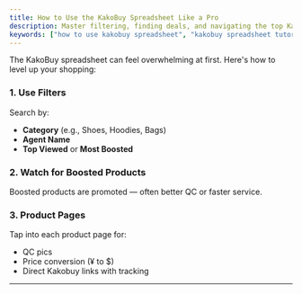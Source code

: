 ```yaml
---
title: How to Use the KakoBuy Spreadsheet Like a Pro
description: Master filtering, finding deals, and navigating the top Kakobuy spreadsheet in 2024.
keywords: ["how to use kakobuy spreadsheet", "kakobuy spreadsheet tutorial", "spreadsheet filter tips"]
---
```


The KakoBuy spreadsheet can feel overwhelming at first. Here's how to level up your shopping:

### 1. Use Filters
Search by:
- **Category** (e.g., Shoes, Hoodies, Bags)
- **Agent Name**
- **Top Viewed** or **Most Boosted**

### 2. Watch for Boosted Products
Boosted products are promoted — often better QC or faster service.

### 3. Product Pages
Tap into each product page for:
- QC pics
- Price conversion (¥ to $)
- Direct Kakobuy links with tracking

---